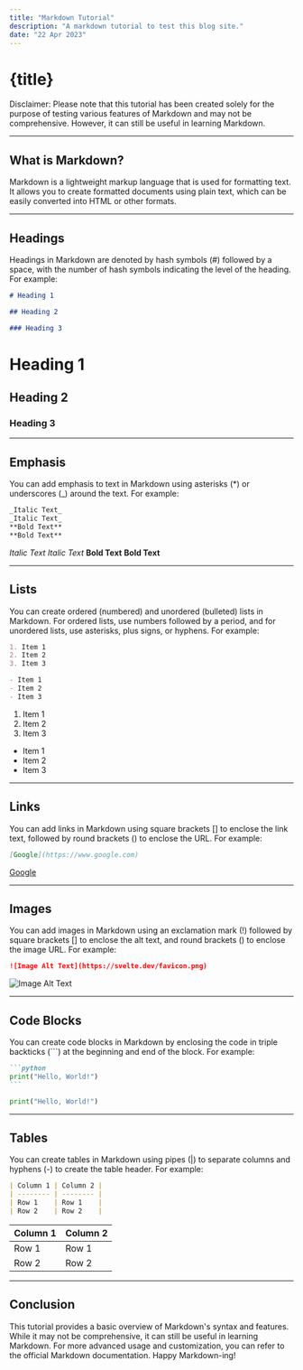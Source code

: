 ```yaml
---
title: "Markdown Tutorial"
description: "A markdown tutorial to test this blog site."
date: "22 Apr 2023"
---
```


# {title}

Disclaimer: Please note that this tutorial has been created solely for the purpose of testing various features of Markdown and may not be comprehensive. However, it can still be useful in learning Markdown.

---

## What is Markdown?

Markdown is a lightweight markup language that is used for formatting text. It allows you to create formatted documents using plain text, which can be easily converted into HTML or other formats.

---

## Headings

Headings in Markdown are denoted by hash symbols (#) followed by a space, with the number of hash symbols indicating the level of the heading. For example:

```md
# Heading 1

## Heading 2

### Heading 3
```

# Heading 1

## Heading 2

### Heading 3

---

## Emphasis

You can add emphasis to text in Markdown using asterisks (\*) or underscores (\_) around the text. For example:

```md
_Italic Text_
_Italic Text_
**Bold Text**
**Bold Text**
```

_Italic Text_
_Italic Text_
**Bold Text**
**Bold Text**

---

## Lists

You can create ordered (numbered) and unordered (bulleted) lists in Markdown. For ordered lists, use numbers followed by a period, and for unordered lists, use asterisks, plus signs, or hyphens. For example:

```md
1. Item 1
2. Item 2
3. Item 3

- Item 1
- Item 2
- Item 3
```

1. Item 1
2. Item 2
3. Item 3

- Item 1
- Item 2
- Item 3

---

## Links

You can add links in Markdown using square brackets [] to enclose the link text, followed by round brackets () to enclose the URL. For example:

```md
[Google](https://www.google.com)
```

[Google](https://www.google.com)

---

## Images

You can add images in Markdown using an exclamation mark (!) followed by square brackets [] to enclose the alt text, and round brackets () to enclose the image URL. For example:

```md
![Image Alt Text](https://svelte.dev/favicon.png)
```

![Image Alt Text](https://svelte.dev/favicon.png)

---

## Code Blocks

You can create code blocks in Markdown by enclosing the code in triple backticks (```) at the beginning and end of the block. For example:

````md
```python
print("Hello, World!")
```
````

```python
print("Hello, World!")
```

---

## Tables

You can create tables in Markdown using pipes (|) to separate columns and hyphens (-) to create the table header. For example:

```md
| Column 1 | Column 2 |
| -------- | -------- |
| Row 1    | Row 1    |
| Row 2    | Row 2    |
```

| Column 1 | Column 2 |
| -------- | -------- |
| Row 1    | Row 1    |
| Row 2    | Row 2    |

---

## Conclusion

This tutorial provides a basic overview of Markdown's syntax and features. While it may not be comprehensive, it can still be useful in learning Markdown. For more advanced usage and customization, you can refer to the official Markdown documentation. Happy Markdown-ing!
